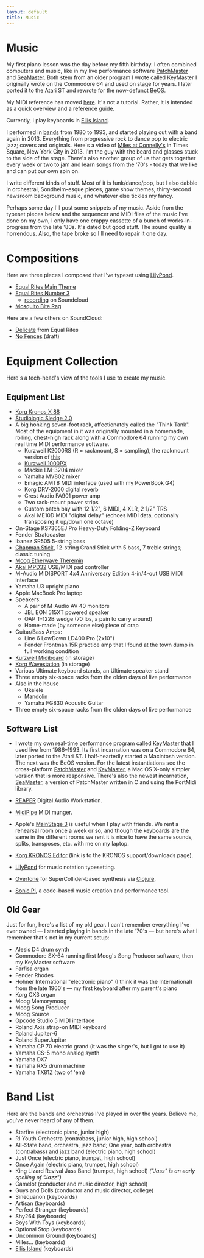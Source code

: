 ```yaml
---
layout: default
title: Music
---
```


# Music

My first piano lesson was the day before my fifth birthday. I often combined
computers and music, like in my live performance
software [PatchMaster](https://patchmaster.org/)
and [SeaMaster](https://github.com/jimm/seamaster). Both stem from an older
program I wrote called KeyMaster I originally wrote on the Commodore 64 and
used on stage for years. I later ported it to the Atari ST and rewrote for
the now-defunct [BeOS](https://en.wikipedia.org/wiki/BeOS).

My MIDI reference has moved [here](midi_ref.html). It's not a tutorial.
Rather, it is intended as a quick overview and a reference guide.

Currently, I play keyboards in [Ellis Island](http://ellisislandrock.com/).

I performed in [bands](#band-list) from 1980 to 1993, and started playing
out with a band again in 2013. Everything from progressive rock to dance pop
to electric jazz; covers and originals. Here's a video of
[Miles at Connelly's](https://www.youtube.com/watch?v=t5yU0mX-u4w) in Times
Square, New York City in 2013. I'm the guy with the beard and glasses stuck
to the side of the stage. There's also another group of us that gets
together every week or two to jam and learn songs from the '70's - today
that we like and can put our own spin on.

I write different kinds of stuff. Most of it is funk/dance/pop, but I also
dabble in orchestral, Sondheim-esque pieces, game show themes, thirty-second
newsroom background music, and whatever else tickles my fancy.

Perhaps some day I'll post some snippets of my music. Aside from the typeset
pieces below and the sequencer and MIDI files of the music I've done on my
own, I only have one crappy cassette of a bunch of works-in-progress from
the late '80s. It's dated but good stuff. The sound quality is horrendous.
Also, the tape broke so I'll need to repair it one day.

# Compositions

Here are three pieces I composed that I've typeset using
[LilyPond](http://lilypond.org/web/).

- [Equal Rites Main Theme](music/main_theme_piano.pdf)
- [Equal Rites Number 3](music/equal_rites_3.pdf)
  - [recording](https://soundcloud.com/jim-menard/at-sea) on Soundcloud
- [Mosquito Bite Rag](music/mosquito_bite_rag.pdf)

Here are a few others on SoundCloud:

- [Delicate](https://soundcloud.com/jim-menard/delicate) from Equal Rites
- [No Fences](https://soundcloud.com/jim-menard/no-fences-draft) (draft)

# Equipment Collection

Here's a tech-head's view of the tools I use to create my music.

## Equipment List

- [Korg Kronos X 88](https://www.korg.com/us/products/synthesizers/kronos_x/)
- [Studiologic Sledge 2.0](https://www.studiologic-music.com/products/sledge2/)
- A big honking seven-foot rack, affectionately called the "Think Tank".
  Most of the equipment in it was originally mounted in a homemade, rolling,
  chest-high rack along with a Commodore 64 running my own real time MIDI
  performance software.
  - Kurzweil K2000RS (R = rackmount, S = sampling), the rackmount version of
    [this](https://en.wikipedia.org/wiki/Kurzweil_K2000)
  - [Kurzweil 1000PX](https://soundprogramming.net/synthesizers/kurzweil/kurzweil-1000px-professional-expander/)
  - Mackie LM-3204 mixer
  - Yamaha MV802 mixer
  - Emagic AMT8 MIDI interface (used with my PowerBook G4)
  - Korg DRV-2000 digital reverb
  - Crest Audio FA901 power amp
  - Two rack-mount power strips
  - Custom patch bay with 12 1/2", 6 MIDI, 4 XLR, 2 1/2" TRS
  - Akai ME10D MIDI "digital delay" (echoes MIDI data, optionally
    transposing it up/down one octave)
- On-Stage KS7365EJ Pro Heavy-Duty Folding-Z Keyboard
- Fender Stratocaster
- Ibanez SR505 5-string bass
- [Chapman Stick](http://stick.com/), 12-string Grand Stick with 5 bass, 7
  treble strings; classic tuning
- [Moog Etherwave Theremin](https://www.moogmusic.com/synthesizers?type=54)
- [Akai MPD32](https://www.akaipro.com/mpd32) USB/MIDI pad controller
- M-Audio MIDISPORT 4x4 Anniversary Edition 4-in/4-out USB MIDI Interface
- Yamaha U3 upright piano
- Apple MacBook Pro laptop
- Speakers:
  - A pair of M-Audio AV 40 monitors
  - JBL EON 515XT powered speaker
  - OAP T-122B wedge (70 lbs, a pain to carry around)
  - Home-made (by someone else) piece of crap
- Guitar/Bass Amps:
  - Line 6 LowDown LD400 Pro (2x10")
  - Fender Frontman 15R practice amp that I found at the town dump in
    full working condition
- [Kurzweil Midiboard](http://kurzweil.com/product/midiboard/) (in storage)
- [Korg Wavestation](https://en.wikipedia.org/wiki/Korg_Wavestation) (in storage)
- Various Ultimate keyboard stands, an Ultimate speaker stand
- Three empty six-space racks from the olden days of live performance
- Also in the house
  - Ukelele
  - Mandolin
  - Yamaha FG830 Acoustic Guitar
- Three empty six-space racks from the olden days of live performance

## Software List

- I wrote my own real-time performance program called
  [KeyMaster](projects/keymaster/index.html) that I used live from
  1986&ndash;1993. Its first incarnation was on a Commodore 64, later ported
  to the Atari ST. I half-heartedly started a Macintosh version. The next
  was the BeOS version. For the latest instantiations see the cross-platform
  [PatchMaster](http://www.patchmaster.org/) and
  [KeyMaster](http://jimm.github.io/keymaster/), a Mac OS X-only simpler
  version that is more responsive. There's also the newest incarnation,
  [SeaMaster](https://github.com/jimm/seamaster), a version of PatchMaster
  written in C and using the PortMidi library.

- [REAPER](http://reaper.fm/) Digital Audio Workstation.

- [MidiPipe](http://www.subtlesoft.square7.net/MidiPipe.html) MIDI munger.

- Apple's [MainStage 3](http://www.apple.com/mainstage/) is useful when I
  play with friends. We rent a rehearsal room once a week or so, and though
  the keyboards are the same in the different rooms we rent it is nice to
  have the same sounds, splits, transposes, etc. with me on my laptop.

- [Korg KRONOS Editor](https://shop.korg.com/kronosSupport)
  (link is to the KRONOS support/downloads page).

- [LilyPond](http://lilypond.org/web/) for music notation typesetting.

- [Overtone](http://overtone.github.com/) for SuperCollider-based synthesis
   via [Clojure](http://clojure.org/).

- [Sonic Pi](https://sonic-pi.net/), a code-based music creation and
  performance tool.

## Old Gear

Just for fun, here's a list of my old gear. I can't remember everything I've
ever owned &mdash; I started playing in bands in the late '70's &mdash; but
here's what I remember that's not in my current setup:

- Alesis D4 drum synth
- Commodore SX-64 running first Moog's Song Producer software, then
  my KeyMaster software
- Farfisa organ
- Fender Rhodes
- Hohner International "electronic piano" (I think it was the International)
  from the late 1960's &mdash; my first keyboard after my parent's piano
- Korg CX3 organ
- Moog Memorymoog
- Moog Song Producer
- Moog Source
- Opcode Studio 5 MIDI interface
- Roland Axis strap-on MIDI keyboard
- Roland Jupiter-6
- Roland SuperJupiter
- Yamaha CP 70 electric grand (it was the singer's, but I got to use it)
- Yamaha CS-5 mono analog synth
- Yamaha DX7
- Yamaha RX5 drum machine
- Yamaha TX81Z (two of 'em)

# Band List

Here are the bands and orchestras I've played in over the years. Believe
me, you've never heard of any of them.

- Starfire (electronic piano, junior high)
- RI Youth Orchestra (contrabass, junior high, high school)
- All-State band, orchestra, jazz band; One year, both orchestra
  (contrabass) and jazz band (electric piano, high school)
- Just Once (electric piano, trumpet, high school)
- Once Again (electric piano, trumpet, high school)
- King Lizard Revival Jass Band (trumpet, high school)
  _("Jass" is an early spelling of "Jazz")_
- Camelot (conductor and music director, high school)
- Guys and Dolls (conductor and music director, college)
- Sinequanon (keyboards)
- Artisan (keyboards)
- Perfect Stranger (keyboards)
- Shy264 (keyboards)
- Boys With Toys (keyboards)
- Optional Stop (keyboards)
- Uncommon Ground (keyboards)
- Miles... (keyboards)
- [Ellis Island](http://ellisislandrock.com/) (keyboards)
